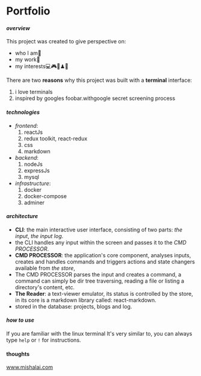 

# Portfolio

#### *overview*

This project was created to give perspective on:

- who I am🧔
- my work🦾
- my interests💻🎮🐎♟🎵

There are two **reasons** why this project was built with a **terminal** interface:
1. i love terminals
2. inspired by googles foobar.withgoogle secret screening process

#### *technologies*

- *frontend*:
  1. reactJs
  2. redux toolkit, react-redux
  3. css
  4. markdown
- *backend*:
  1. nodeJs
  2. expressJs
  3. mysql
- *infrastructure*:
  1. docker
  2. docker-compose
  3. adminer

#### *architecture*

- **CLI**: the main interactive user interface, consisting of two parts: *the input*, *the input log*.
- the CLI handles any input within the screen and passes it to the *CMD PROCESSOR*.
- **CMD PROCESSOR**: the application's core component, analyses inputs, creates and handles commands and triggers actions and state changers available from *the store*,
- The CMD PROCESSOR parses the input and creates a command, a command can simply be dir tree traversing, reading a file or listing a directory's content, etc.
- **The Reader**: a text-viewer emulator, its status is controlled by the store, in its core is a markdown library called: react-markdown.
- stored in the database: projects, blogs and log.

#### *how to use*
If you are familiar with the linux terminal It's very similar to, you can always type `help` or `!` for instructions.
#### thoughts
www.mishalai.com